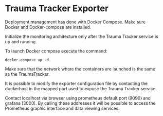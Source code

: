 # Trauma Tracker Exporter 

Deployment management has done with Docker Compose. Make sure Docker and Docker-compose are installed.

Initialize the monitoring architecture only after the Trauma Tracker service is up and running.

To launch Docker compose execute the command:

```
docker-compose up -d
```

Make sure that the network where the containers are launched is the same as the TraumaTracker.

It is possible to modify the exporter configuration file by contacting the dockerhost in the mapped port used to expose the Trauma Tracker service.

Contact localhost via browser using prometheus default port (9090) and grafana (3000). 
By calling these addresses it will be possible to access the Prometheus graphic interface and data viewing services.
